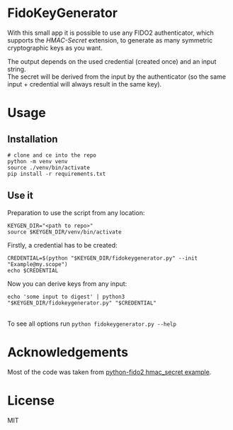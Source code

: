 # FidoKeyGenerator

With this small app it is possible to use any FIDO2 authenticator, 
which supports the *HMAC-Secret* extension, to generate as many symmetric cryptographic keys
as you want.

The output depends on the used credential (created once) and an input string.\
The secret will be derived from the input by the authenticator
(so the same input + credential will always result in the same key).

# Usage
## Installation

```shell
# clone and ce into the repo
python -m venv venv
source ./venv/bin/activate
pip install -r requirements.txt
```

## Use it

Preparation to use the script from any location:
```shell
KEYGEN_DIR="<path to repo>"
source $KEYGEN_DIR/venv/bin/activate
```

Firstly, a credential has to be created:
```shell
CREDENTIAL=$(python "$KEYGEN_DIR/fidokeygenerator.py" --init "Example@my.scope")
echo $CREDENTIAL
```

Now you can derive keys from any input:
```shell
echo 'some input to digest' | python3 "$KEYGEN_DIR/fidokeygenerator.py" "$CREDENTIAL"
```

\
To see all options run
`python fidokeygenerator.py --help`

# Acknowledgements

Most of the code was taken from [python-fido2 hmac_secret example](https://github.com/Yubico/python-fido2/blob/main/examples/hmac_secret.py).

# License

MIT
